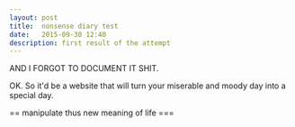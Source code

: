 ```yaml
---
layout: post
title:  nonsense diary test
date:   2015-09-30 12:40
description: first result of the attempt
---
```


AND I FORGOT TO DOCUMENT IT SHIT.

OK. So it'd be a website that will turn your miserable and moody day into a special day.

== manipulate thus new meaning of life ===